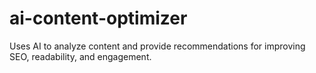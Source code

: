 # ai-content-optimizer
Uses AI to analyze content and provide recommendations for improving SEO, readability, and engagement.
